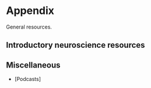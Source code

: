 # Appendix

General resources.

## Introductory neuroscience resources


## Miscellaneous
* [Podcasts]
